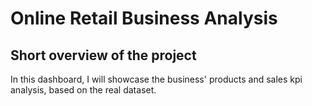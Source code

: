 # Online Retail Business Analysis
## Short overview of the project
In this dashboard, I will showcase the business' products and sales kpi analysis, based on the real dataset.
